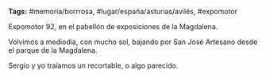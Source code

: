 **Tags:** #memoria/borrrosa, #lugar/españa/asturias/avilés, #expomotor

Expomotor 92, en el pabellón de exposiciones de la Magdalena.

Volvimos a mediodía, con mucho sol, bajando por San José Artesano desde el parque de la Magdalena.

Sergio y yo traíamos un recortable, o algo parecido.